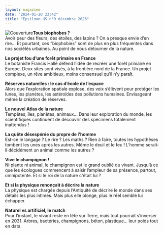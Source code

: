 ```yaml
---
layout: magazine
date: "2024-01-20 23:42"
title: "Epsiloon HS n°9 décembre 2023"
---
```

![Couverture](/img/epsiloon-9.jpeg)**Tous biophobes ?**  
Avoir peur des fleurs, des étoiles, des lapins&nbsp;? On a presque envie d’en rire… Et pourtant, ces “biophobies” sont de plus en plus fréquentes dans nos sociétés urbaines. Au point de nous détourner de la nature.

**Le projet fou d’une forêt primaire en France**  
Le botaniste Francis Hallé défend l’idée de recréer une forêt primaire en Europe. Deux sites sont visés, à la frontière nord de la France. Un projet complexe, un rêve ambitieux, moins consensuel qu’il n’y paraît.

**Réserves naturelles : le cas d’école de l’espace**  
Alors que l’exploration spatiale explose, des voix s’élèvent pour protéger les lunes, les planètes, les astéroïdes des pollutions humaines. Envisageant même la création de réserves.

**Le nouvel Atlas de la nature**  
Tempêtes, îles, planètes, animaux… Dans leur exploration du monde, les scientifiques continuent de découvrir des spécimens totalement inattendus&nbsp;!

**La quête désespérée du propre de l’homme**  
Est-ce le langage&nbsp;? Le rire&nbsp;? Les maths&nbsp;? Rien à faire, toutes les hypothèses tombent les unes après les autres. Même le deuil et le feu&nbsp;! L’homme serait-il décidément un animal comme les autres&nbsp;?

**Vive le champignon !**  
Ni plante ni animal, le champignon est le grand oublié du vivant. Jusqu’à ce que les écologues commencent à saisir l’ampleur de sa présence, partout, omnipotente. Et si le roi de la nature c'était lui&nbsp;?

**Et si la physique renonçait à décrire la nature**  
La physique est chargée depuis l’Antiquité de décrire le monde dans ses détails les plus intimes. Mais plus elle plonge, plus le réel semble lui échapper.

**Naturel vs artificiel, le match**  
Pour l’instant, le vivant reste en tête sur Terre, mais tout pourrait s’inverser en 2031. Arbres, bactéries, champignons, béton, plastique… leur poids tout en data.